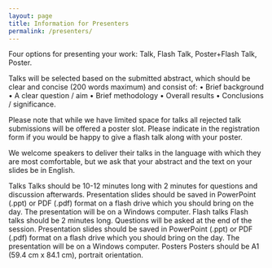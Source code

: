 ```yaml
---
layout: page
title: Information for Presenters
permalink: /presenters/
---
```

Four options for presenting your work: Talk, Flash Talk, Poster+Flash Talk,  Poster.

Talks will be selected based on the submitted abstract, which should be clear and concise (200 words maximum) and consist of: 
•	Brief background
•	A clear question / aim
•	Brief methodology
•	Overall results
•	Conclusions / significance.   

Please note that while we have limited space for talks all rejected talk submissions will be offered a poster slot. Please indicate in the registration form if you would be happy to give a flash talk along with your poster. 

We welcome speakers to deliver their talks in the language with which they are most comfortable, but we ask that your abstract and the text on your slides be in English. 

Talks
Talks should be 10-12 minutes long with 2 minutes for questions and discussion afterwards.
Presentation slides should be saved in PowerPoint (.ppt) or PDF (.pdf) format on a flash drive which you should bring on the day. The presentation will be on a Windows computer.
Flash talks
Flash talks should be 2 minutes long. Questions will be asked at the end of the session. Presentation slides should be saved in PowerPoint (.ppt) or PDF (.pdf) format on a flash drive which you should bring on the day. The presentation will be on a Windows computer.
Posters
Posters should be A1 (59.4 cm x 84.1 cm), portrait orientation.
